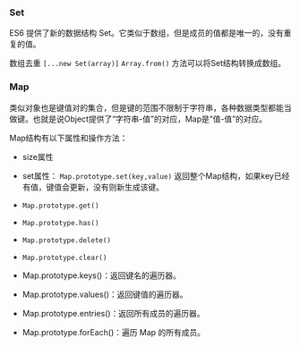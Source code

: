 ### Set

ES6 提供了新的数据结构 Set。它类似于数组，但是成员的值都是唯一的，没有重复的值。

数组去重 `[...new Set(array)]`
`Array.from()` 方法可以将Set结构转换成数组。

### Map 

类似对象也是键值对的集合，但是键的范围不限制于字符串，各种数据类型都能当做键。也就是说Object提供了“字符串-值”的对应，Map是“值-值”的对应。

Map结构有以下属性和操作方法：

* size属性

* set属性： `Map.prototype.set(key,value)` 返回整个Map结构，如果key已经有值，键值会更新，没有则新生成该键。

* `Map.prototype.get()`
* `Map.prototype.has()`
* `Map.prototype.delete()`
* `Map.prototype.clear()`


* Map.prototype.keys()：返回键名的遍历器。
* Map.prototype.values()：返回键值的遍历器。
* Map.prototype.entries()：返回所有成员的遍历器。
* Map.prototype.forEach()：遍历 Map 的所有成员。
